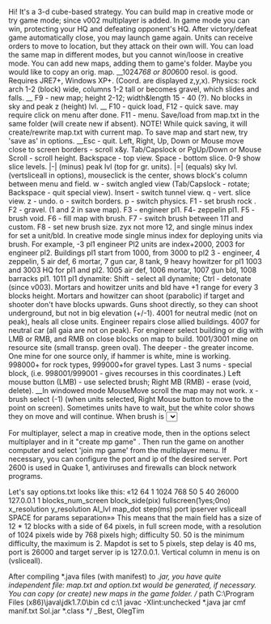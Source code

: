 Hi! It's a 3-d cube-based strategy.
You can build map in creative mode or try game mode; since v002 multiplayer is added.
In game mode you can win, protecting your HQ and defeating opponent's HQ.
After victory/defeat game automatically close, you may launch game again.
Units can receive orders to move to location, but they attack on their own will.
You can load the same map in different modes, but you cannot win/loose in creative mode.
You can add new maps, adding them to game's folder. Maybe you would like to copy an orig. map.
__1024*768 or 800*600 resol. is good. Requires JRE7+, Windows XP+. (Coord. are displayed z,y,x).
Physics: rock arch 1-2 (block) wide, columns 1-2 tall or becomes gravel, which slides and falls.
__ F9 - new map; height 2-12; width&length 15 - 40 (?). No blocks in sky and peak z (height) lvl.
__ F10 - quick load, F12 - quick save. may require click on menu after done. F11 - menu.
Save/load from map.txt in the same folder (will create new if absent).
NOTE! While quick saving, it will create/rewrite map.txt with current map.
To save map and start new, try 'save as' in options.
__Esc - quit. Left, Right, Up, Down or Mouse move close to screen borders - scroll x&y.
Tab/Capslock or PgUp/Down or Mouse Scroll - scroll height. Backspace - top view. Space - bottom slice.
0-9 show slice levels. |-| (minus) peak lvl (top for gr. units). |=| (equals) sky lvl.
(vertsliceall in options), mouseclick is the center, shows block's column between menu and field.
w - switch angled view (Tab/Capslock - rotate; Backspace - quit special view).
Insert - switch tunnel view. q - vert. slice view. z - undo. o - switch borders. p - switch physics.
F1 - set brush rock . F2 - gravel. (1 and 2 in save map). F3 - engineer pl1. F4- zeppelin pl1. 
F5 - brush void. F6 - fill map with brush. F7 - switch brush between 1*1*1 and custom.
F8 - set new brush size. zyx not more 12, and single minus index for set a unit/bld.
In creative mode single minus index for deploying units via brush. For example, -3 pl1 engineer
Pl2 units are index+2000, 2003 for engineer pl2. Buildings pl1 start from 1000,  from 3000 to pl2
3 - engineer, 4 zeppelin, 5 air def, 6 mortar, 7 gun car, 8 tank, 9 heavy howitzer for pl1
1003 and 3003 HQ for pl1 and pl2. 1005 air def, 1006 mortar, 1007 gun bld, 1008 barracks pl1.
1011 pl1 dynamite: Shift - select all dynamite; Ctrl - detonate (since v003).
Mortars and howitzer units and bld have +1 range for every 3 blocks height.
Mortars and howitzer can shoot (parabolic) if target and shooter don't have blocks upwards.
Guns shoot directly, so they can shoot underground, but not in big elevation (+/-1).
4001 for neutral medic (not on peak), heals all close units. Engineer repairs close allied buildings.
4007 for neutral car (all gaia are not on peak).
For engineer select building or dig with LMB or RMB, and RMB on close blocks on map to build.
1001/3001 mine on resource site (small transp. green oval). The deeper - the greater income.
One mine for one source only, if hammer is white, mine is working.
998000+ for rock types, 999000+for gravel types.
Last 3 nums - special block, (i.e. 998001/999001 - gives recourses in this coordinates.)
Left mouse button (LMB) - use selected brush; Right MB (RMB) - erase (void, delete).
__In windowed mode MouseMove scroll the map may not work.
x - brush select (-1) (when units selected, Right Mouse button to move to the point on screen).
Sometimes units have to wait, but the white color shows they on move and will continue.
When brush is <select> (-1), drag LMB for box selection. Only zeppelins are selected in sky slice.
c - deselect (or click non-unit blocks with Left Mouse button). d - dig/build switch to engineer.
rock 1 digs behind the engineer's direction.
v - units/bld list with coord. s - stop selected units. a - select all units.
b - test step cycle. n - switch on|off timer. Delete - erase selected units.
h - hold fire, f - fire at will for selected units and buildings.
g - ground attack permission for selected units (zeppelins and (RMB -target of heavy howitzers)).
Upper the map money is shown, under menu button - quantity of units, buildings, fire bld, HQ.
options.txt will be created in the same folder. If need, adjust it before starting program.
Mapdot is 3pix by default and you can change it (and some more) in the options.txt 
12 blocks on screen row; for 1024*786 d =64 (768/12) (block size in pix); for 800*600 d = 50.;

For multiplayer, select a map in creative mode, then in the options select multiplayer
and in it "create mp game" .
Then run the game on another computer and select 'join mp game' from the multiplayer menu.
If necessary, you can configure the port and ip of the desired server.
Port 2600 is used in Quake 1, antiviruses and firewalls can block network programs.

Let's say options.txt looks like this:
«12 64 1 1024 768 50 5 40 26000 127.0.0.1 1
blocks_num_screen block_side(pix) fullscreen(1yes;0no) x_resolution y_resolution AI_lvl map_dot step(ms) port ipserver vsliceall 
SPACE for params separation»»
This means that the main field has a size of 12 * 12 blocks with a side of 64 pixels, in full screen mode,
with a resolution of 1024 pixels wide by 768 pixels high;
difficulty 50. 50 is the minimum difficulty, the maximum is 2.
Mapdot is set to 5 pixels, step delay is 40 ms, port is 26000 and target server ip is 127.0.0.1.
Vertical column in menu is on (vsliceall).

After compiling *.java files (with manifest) to *.jar, you have quite independent file:
map.txt and option.txt would be generated, if necessary.
You can copy (or create) new maps in the game folder.
/*
path C:\Program Files (x86)\java\jdk1.7.0\bin
cd c:\1
javac -Xlint:unchecked *.java
jar cmf manif.txt  Sol.jar *.class
*/
_Best, OlegTim
